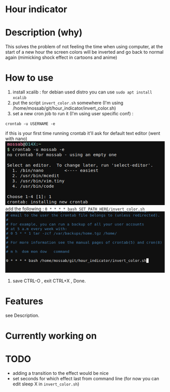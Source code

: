 # Hour indicator

# Description (why)
This solves the problem of not feeling the time when using computer, at the start of a new hour the screen colors
will be inverted and go back to normal again (mimicking shock effect in cartoons and anime)
# How to use
1. install xcalib : for debian used distro you can use `sudo apt install xcalib`
1. put the script `invert_color.sh` somewhere (I'm using /home/mossab/git/hour_indicator/invert_color.sh)
1. set a new cron job to run it (I'm using user specific conf) :

`crontab -u USERNAME -e`

if this is your first time running crontab it'll ask for default text editor (went with nano)
![](images/newcron.png)
add the following :
`0 * * * * bash SET_PATH_HERE/invert_color.sh`
![](images/cronsyntx.png)
1. save CTRL-O , exit CTRL+X , Done.
# Features 
see Description. 
# Currently working on

# TODO
- adding a transition to the effect would be nice
- set seconds for which effect last from command line (for now you can edit sleep X in `invert_color.sh`)
